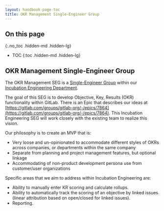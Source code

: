 ```yaml
---
layout: handbook-page-toc
title: OKR Management Single-Engineer Group
---
```


## On this page
{:.no_toc .hidden-md .hidden-lg}

- TOC
{:toc .hidden-md .hidden-lg}

## OKR Management Single-Engineer Group

The OKR Management SEG is a [Single-Engineer Group](/company/team/structure/#single-engineer-groups) within our [Incubation Engineering Department](/handbook/engineering/incubation/).

The goal of this SEG is to develop Objective, Key, Results (OKR) functionality within GitLab.  There is an Epic that describes our ideas at [https://gitlab.com/groups/gitlab-org/-/epics/7864](https://gitlab.com/groups/gitlab-org/-/epics/7864).  This Incubation Engineering SEG will work closely with the existing team to realize this vision.

Our philosophy is to create an MVP that is:

* Very loose and un-opinionated to accommodate different styles of OKRs across companies, or departments within the same company
* Separate from planning and project management features, but optional linkage
* Accommodating of non-product development persona use from customer/user organizations

Specific areas that we aim to address within Incubation Engineering are:

* Ability to manually enter KR scoring and calculate rollups. 
* Ability to automatically track the scoring of an objective by linked issues (linear attribution based on open/closed for linked issues).
* Reporting.





